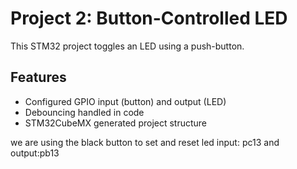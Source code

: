 # Project 2: Button-Controlled LED

This STM32 project toggles an LED using a push-button.

## Features
- Configured GPIO input (button) and output (LED)
- Debouncing handled in code
- STM32CubeMX generated project structure

we are using the black button to set and reset led input: pc13 and output:pb13
